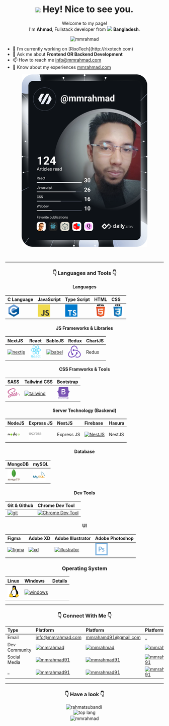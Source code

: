 <div align="center">
  
# <img src="https://emojis.slackmojis.com/emojis/images/1531849430/4246/blob-sunglasses.gif?1531849430" width="30"/> Hey! Nice to see you.</h1>

<p>Welcome to my page! <br /> I'm <strong>Ahmad</strong>, Fullstack developer from <img src="https://user-images.githubusercontent.com/75246159/158305575-e232d1a7-3c92-4ce5-9b6a-99a7bb7ff8d5.png" width="25"/> <b>Bangladesh</b>. </p>
<p><img src="https://komarev.com/ghpvc/?username=mmrahmad&label=Profile%20views&color=0e75b6&style=flat" alt="mmrahmad" /></p>

<ul align="left">
<li> 🔭 I’m currently working on [RixoTech](http://rixotech.com)</li>

<li> 💬 Ask me about <strong>Frontend OR Backend Development</strong></li>

<li> 📫 How to reach me <a href="mailto:info@mmrahmad.com">info@mmrahmad.com</a></li>

<li> 📄 Know about my experiences <a href="https://mmrahmad.com">mmrahmad.com</a>
</ul>



<a href="https://app.daily.dev/mmrahmad"><img src="https://github.com/mmrahmad/mmrahmad/blob/main/devcard.svg" width="400" alt="Chris Bongers's Dev Card"/></a>

<br />

---

### 👇 Languages and Tools 👇

#### Languages

| C Language | JavaScript |  Type Script | HTML |  CSS |
| :--- | :--- | :--- | :--- | :--- |
| <a href="https://www.cprogramming.com/" target="_blank"> <img src="https://raw.githubusercontent.com/devicons/devicon/master/icons/c/c-original.svg" alt="c" width="40" height="40"/> </a> | <a href="https://developer.mozilla.org/en-US/docs/Web/JavaScript" target="_blank"> <img src="https://raw.githubusercontent.com/devicons/devicon/master/icons/javascript/javascript-original.svg" alt="javascript" width="40" height="40"/> </a> | <a href="https://www.typescriptlang.org/" target="_blank"> <img src="https://raw.githubusercontent.com/devicons/devicon/master/icons/typescript/typescript-original.svg" alt="typescript" width="40" height="40"/> </a> | <a href="https://www.w3.org/html/" target="_blank"> <img src="https://raw.githubusercontent.com/devicons/devicon/master/icons/html5/html5-original-wordmark.svg" alt="html5" width="40" height="40"/> </a> | <a href="https://www.w3schools.com/css/" target="_blank"> <img src="https://raw.githubusercontent.com/devicons/devicon/master/icons/css3/css3-original-wordmark.svg" alt="css3" width="40" height="40"/> </a> |

#### JS Frameworks & Libraries

| NextJS | React | BableJS | Redux | ChartJS |
| :--- | :--- | :--- | :--- | :--- |
| <a href="https://nextjs.org/" target="_blank"> <img src="https://cdn.worldvectorlogo.com/logos/nextjs-3.svg" alt="nextjs" width="40" height="40"/> </a> | <a href="https://reactjs.org/" target="_blank"> <img src="https://raw.githubusercontent.com/devicons/devicon/master/icons/react/react-original-wordmark.svg" alt="react" width="40" height="40"/> </a> | <a href="https://babeljs.io/" target="_blank"> <img src="https://www.vectorlogo.zone/logos/babeljs/babeljs-icon.svg" alt="babel" width="40" height="40"/> </a> |  <a href="https://redux.js.org" target="_blank"> <img src="https://raw.githubusercontent.com/devicons/devicon/master/icons/redux/redux-original.svg" alt="redux" width="40" height="40"/> </a> | Redux | <a href="https://www.chartjs.org" target="_blank"> <img src="https://www.chartjs.org/media/logo-title.svg" alt="chartjs" width="40" height="40"/> </a> | ChartJS |
  
#### CSS Framworks & Tools

| SASS |  Tailwind CSS | Bootstrap |
| :--- | :--- | :--- |
| <a href="https://sass-lang.com" target="_blank"> <img src="https://raw.githubusercontent.com/devicons/devicon/master/icons/sass/sass-original.svg" alt="sass" width="40" height="40"/> </a> | <a href="https://tailwindcss.com/" target="_blank"> <img src="https://www.vectorlogo.zone/logos/tailwindcss/tailwindcss-icon.svg" alt="tailwind" width="40" height="40"/> </a> | <a href="https://getbootstrap.com" target="_blank"> <img src="https://raw.githubusercontent.com/devicons/devicon/master/icons/bootstrap/bootstrap-plain-wordmark.svg" alt="bootstrap" width="40" height="40"/> </a> |

#### Server Technology (Backend)

| NodeJS | Express JS | NestJS | Firebase | Hasura |
| :--- | :--- | :--- | :--- | :--- |
| <a href="https://nodejs.org" target="_blank"> <img src="https://raw.githubusercontent.com/devicons/devicon/master/icons/nodejs/nodejs-original-wordmark.svg" alt="nodejs" width="40" height="40"/> </a> | <a href="https://expressjs.com" target="_blank"> <img src="https://raw.githubusercontent.com/devicons/devicon/master/icons/express/express-original-wordmark.svg" alt="express" width="40" height="40"/> </a> | Express JS | <a href="https://nestjs.com/" target="_blank"> <img src="https://www.vectorlogo.zone/logos/nestjs/nestjs-icon.svg" alt="NestJS" width="40" height="40"/> </a> | NestJS | <a href="https://firebase.google.com/" target="_blank"> <img src="https://www.vectorlogo.zone/logos/firebase/firebase-icon.svg" alt="firebase" width="40" height="40"/> </a> | Firebase | <a href="https://hasura.io/" target="_blank"> <img src="https://www.vectorlogo.zone/logos/hasuraio/hasuraio-icon.svg" alt="hasura" width="40" height="40"/> </a> |

#### Database

| MongoDB | mySQL |
| :--- | :--- |
| <a href="https://www.mongodb.com/" target="_blank"> <img src="https://raw.githubusercontent.com/devicons/devicon/master/icons/mongodb/mongodb-original-wordmark.svg" alt="mongodb" width="40" height="40"/> </a> | <a href="https://www.mysql.com/" target="_blank"> <img src="https://raw.githubusercontent.com/devicons/devicon/master/icons/mysql/mysql-original-wordmark.svg" alt="mysql" width="40" height="40"/> </a> |

#### Dev Tools

| Git & Github | Chrome Dev Tool  |
| :--- | :--- |
| <a href="https://git-scm.com/" target="_blank"> <img src="https://www.vectorlogo.zone/logos/git-scm/git-scm-icon.svg" alt="git" width="40" height="40"/> </a> | <a href="https://developer.chrome.com/docs/devtools/" target="_blank"> <img src="https://www.vectorlogo.zone/logos/google_chrome/google_chrome-icon.svg" alt="Chrome Dev Tool" width="40" height="40"/> </a> |

#### UI

| Figma | Adobe XD | Adobe Illustrator |  Adobe Photoshop |
| :--- | :--- | :--- | :--- |
| <a href="https://www.figma.com/" target="_blank"> <img src="https://www.vectorlogo.zone/logos/figma/figma-icon.svg" alt="figma" width="40" height="40"/> </a> | <a href="https://www.adobe.com/products/xd.html" target="_blank"> <img src="https://cdn.worldvectorlogo.com/logos/adobe-xd.svg" alt="xd" width="40" height="40"/> </a> | <a href="https://www.adobe.com/in/products/illustrator.html" target="_blank"> <img src="https://www.vectorlogo.zone/logos/adobe_illustrator/adobe_illustrator-icon.svg" alt="illustrator" width="40" height="40"/> </a> | <a href="https://www.photoshop.com/en" target="_blank"> <img src="https://raw.githubusercontent.com/devicons/devicon/master/icons/photoshop/photoshop-line.svg" alt="photoshop" width="40" height="40"/> </a> |
<h3 id="os">Operating System</h3>

| Linux | Windows | Details |
| :--- | :--- | :--- |
| <a href="https://www.linux.org/" target="_blank"> <img src="https://raw.githubusercontent.com/devicons/devicon/master/icons/linux/linux-original.svg" alt="linux" width="40" height="40"/> </a> | <a href="https://www.linux.org/" target="_blank"> <img src="https://img.icons8.com/color/50/000000/windows-10.png" alt="windows" width="40" height="40"/> </a> | 


---

### 👇 Connect With Me 👇


| Type | Platform | Platform | Platform |
| :--- | :------- | :------- | :------- |
| Email | [info@mmrahmad.com](mailto:info@mmrmahmad.com) | [mmrahamd91@gmail.com](mailto:mmrahmad91@gmail.com) | _ |
| Dev Community | <a href="https://stackoverflow.com/users/mmrahmad" target="blank"><img align="center" src="https://raw.githubusercontent.com/rahuldkjain/github-profile-readme-generator/master/src/images/icons/Social/stack-overflow.svg" alt="mmrahmad" height="30" width="40" /></a> | <a href="https://dev.to/mmrahmad" target="blank"><img align="center" src="https://cdn.jsdelivr.net/npm/simple-icons@3.0.1/icons/dev-dot-to.svg" alt="mmrahmad" height="30" width="40" /></a> | <a href="https://codesandbox.com/mmrahmad" target="blank"><img align="center" src="https://cdn.jsdelivr.net/npm/simple-icons@3.0.1/icons/codesandbox.svg" alt="mmrahmad" height="30" width="40" /></a> |
| Social Media | <a href="https://twitter.com/mmrahmad91" target="blank"><img align="center" src="https://raw.githubusercontent.com/rahuldkjain/github-profile-readme-generator/master/src/images/icons/Social/twitter.svg" alt="mmrahmad91" height="30" width="40" /></a> | <a href="https://linkedin.com/in/mmrahmad91" target="blank"><img align="center" src="https://raw.githubusercontent.com/rahuldkjain/github-profile-readme-generator/master/src/images/icons/Social/linked-in-alt.svg" alt="mmrahmad91" height="30" width="40" /></a> | <a href="https://instagram.com/mmrahmad91" target="blank"><img align="center" src="https://raw.githubusercontent.com/rahuldkjain/github-profile-readme-generator/master/src/images/icons/Social/instagram.svg" alt="mmrahmad91" height="30" width="40" /></a> |
| _ | <a href="https://fb.com/mmrahmad91" target="blank"><img align="center" src="https://raw.githubusercontent.com/rahuldkjain/github-profile-readme-generator/master/src/images/icons/Social/facebook.svg" alt="mmrahmad91" height="30" width="40" /></a> | <a href="https://dribbble.com/mmrahmad91" target="blank"><img align="center" src="https://raw.githubusercontent.com/rahuldkjain/github-profile-readme-generator/master/src/images/icons/Social/dribbble.svg" alt="mmrahmad91" height="30" width="40" /></a> | <a href="https://www.behance.net/mmrahmad91" target="blank"><img align="center" src="https://raw.githubusercontent.com/rahuldkjain/github-profile-readme-generator/master/src/images/icons/Social/behance.svg" alt="mmrahmad91" height="30" width="40" /></a> |

---

### 👇 Have a look 👇

  <img src="https://github-readme-stats.vercel.app/api?username=mmrahmad&show_icons=true&theme=gotham" alt="rahmatsubandi" />&nbsp;
  <br />
  <img src="https://github-readme-stats.vercel.app/api/top-langs/?username=mmrahmad&layout=compact&theme=gotham" alt="top lang" />
  <br />
  <img align="center" src="https://github-readme-streak-stats.herokuapp.com/?user=mmrahmad&" alt="mmrahmad" />

</div>

